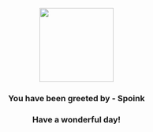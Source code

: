 <p align="center">
    <img src="https://raw.githubusercontent.com/PokeAPI/sprites/master/sprites/pokemon/325.png" width="150" height="150">
</p>
<h3 align="center">You have been greeted by - <b>Spoink</b></h3>
<h3 align="center">Have a wonderful day!</h3>
